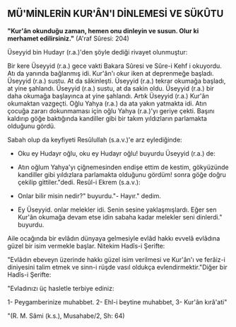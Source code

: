 ## MÜ'MİNLERİN KUR'ÂN'I DİNLEMESİ VE SÜKÛTU

**"Kur'ân okunduğu zaman, hemen onu dinleyin ve susun. Olur ki merhamet edilirsiniz."** (A'raf Sûresi: 204)

Üseyyid bin Hudayr (r.a.)'den şöyle dediği rivayet olunmuştur:

Bir kere Üseyyid (r.a.) gece vakti Bakara Sûresi ve Sûre-i Kehf i okuyordu. Atı da yanında bağlanmış idi. Kur'ân'ı okur iken at depren­meğe başladı. Üseyyid (r.a.) sustu. At da sâkinleşti. Üseyyid (r.a.) tek­rar okumağa başladı, at yine şahlandı. Üseyyid (r.a.) sustu, at da sakin oldu. Üseyyid (r.a.) bir daha okumağa başlayınca at yine şahlandı. Ar­tık Üseyyid (r.a.) Kur'ân okumaktan vazgeçti. Oğlu Yahya (r.a.) da ata yakın yatmakta idi. Atın çocuğa zararı dokunmaması için oğlu Yahya (r.a.)'yı geriye çekti. Başını kaldırıp göğe baktığında kandiller gibi bir takım yıldızların parlamakta olduğunu gördü.

Sabah olup da keyfiyeti Resûlullah (s.a.v.)'e arz eylediğinde:

- Oku ey Hudayr oğlu, oku ey Hudayr oğlu! buyurdu Üseyyid (r.a.) de:

- Atın oğlum Yahya'yı çiğnemesinden endişe ettim de kestim, gökyüzünde kandiller gibi yıldızlara parlamakta olduğunu gördüm! sonra göğe doğru çekilip gittiler."dedi. Resûl-i Ekrem (s.a.v.):

- Onlar bilir misin nedir?" buyurdu."- Hayır." dedim.

- Ey Üseyyid. onlar melekler idi. Senin sesine yaklaşmışlardı. Eğer sen Kur'ân okumağa devam etse idin sabaha kadar melekler seni dinlerdi." buyurdu.

Aile ocağında bir evlâdın dünyaya gelmesiyle evlâd hakkı evvelâ evlâdına güzel bir isim vermekle başlar. Nitekim Hadîs-i Şerifte:

"Evlâdın ebeveyn üzerinde hakkı güzel isim verilmesi ve Kur'ân'ı ve ferâiz-i diniyesini talim etmek ve sinn-i rüşde vasıl oldukça evlen­dirmektir."Diğer bir Hadîs-i Şerifte:

"Evladınızı üç hasletle terbiye ediniz:

1- Peygamberinize muhabbet. 2- Ehl-i beytine muhabbet, 3- Kur'ân kırâ'ati"

"(R. M. Sâmi (k.s.), Musahabe/2, Sh: 64)
